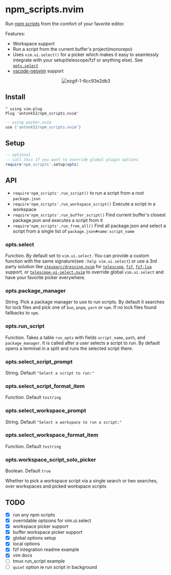 # npm_scripts.nvim

Run [npm scripts](https://docs.npmjs.com/cli/v8/using-npm/scripts) from the comfort of your favorite editor.

Features:

- Workspace support
- Run a script from the current buffer's project(monorepo)
- Uses `vim.ui.select()` for a picker which makes it easy to seamlessly integrate with your setup(telescope/fzf or anything else). See [`opts.select`](#opts.select)
- [vscode-neovim](https://github.com/vscode-neovim/vscode-neovim) support

<center>

![ezgif-1-6cc93e2db3](https://user-images.githubusercontent.com/5817809/164342100-04b889d5-a294-43b3-9530-f5ef3afd0ec1.gif)

</center>

## Install

```vim
" using vim-plug
Plug 'antonk52/npm_scripts.nvim'
```

```lua
-- using packer.nvim
use {'antonk52/npm_scripts.nvim'}
```

## Setup

```lua
-- optional
-- call this if you want to override global plugin options
require'npm_scripts'.setup(opts)
```

## API

- `require'npm_scripts'.run_script()` to run a script from a root `package.json`
- `require'npm_scripts'.run_workspace_script()` Execute a script in a workspace
- `require'npm_scripts'.run_buffer_script()` Find current buffer's closest package.json and executes a script from it
- `require'npm_scripts'.run_from_all()` Find all package.json and select a script from a single list of `package.json#name`: `script_name`

### opts.select

Function. By default set to `vim.ui.select`. You can provide a custom function with the same signature(see `:help vim.ui.select`) or use a 3rd party solution like [`stevearc/dressing.nvim`](https://github.com/stevearc/dressing.nvim) for [`telescope`](https://github.com/nvim-telescope/telescope.nvim), [`fzf`](https://github.com/junegunn/fzf), [`fzf-lua`](https://github.com/ibhagwan/fzf-lua) support, or [`telescope-ui-select.nvim`](https://github.com/nvim-telescope/telescope-ui-select.nvim) to override global `vim.ui.select` and have your favorite picker everywhere.

### opts.package_manager

String. Pick a package manager to use to run scripts. By default it searches for lock files and pick one of `bun`, `pnpm`, `yarn` or `npm`. If no lock files found fallbacks to `npm`.

### opts.run_script

Function. Takes a table `run_opts` with fields `script_name`, `path`, and `package_manager`. It is called after a user selects a script to run. By default opens a terminal in a split and runs the selected script there.

### opts.select_script_prompt

String. Default `"Select a script to run:"`

### opts.select_script_format_item

Function. Default `tostring`

### opts.select_workspace_prompt

String. Default `"Select a workspace to run a script:"`

### opts.select_workspace_format_item

Function. Default `tostring`

### opts.workspace_script_solo_picker

Boolean. Default `true`

Whether to pick a workspace script via a single search or two searches, over workspaces and picked workspace scripts

## TODO

- [x] run any npm scripts
- [x] overridable optsions for vim.ui.select
- [x] workspace picker support
- [x] buffer workspace picker support
- [x] global options setup
- [x] local options
- [x] fzf integration readme example
- [x] vim docs
- [ ] tmux run_script example
- [ ] `quiet` option ie run script in background
